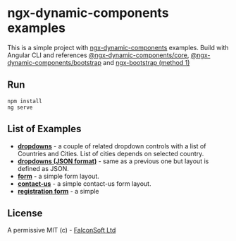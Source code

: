 # ngx-dynamic-components examples

This is a simple project with [ngx-dynamic-components](https://github.com/FalconSoft/ngx-dynamic-components) examples. Build with Angular CLI and references [@ngx-dynamic-components/core](https://www.npmjs.com/package/@ngx-dynamic-components/core), [@ngx-dynamic-components/bootstrap](https://www.npmjs.com/package/@ngx-dynamic-components/bootstrap) and [ngx-bootstrap (method 1)](https://valor-software.com/ngx-bootstrap/#/documentation#getting-started)

## Run

```
npm install
ng serve
```

## List of Examples

 - [**dropdowns**](./src/app/components/dropdowns.component.ts) - a couple of related dropdown controls with a list of Countries and Cities. List of cities depends on selected country.
 - [**dropdowns (JSON format)**](./src/app/components/dropdowns-json.component.ts) - same as a previous one but layout is defined as JSON.
- [**form**](./src/app/components/forms.component.ts) - a simple form layout.
- [**contact-us**](./src/app/components/contact-us.component.ts) - a simple contact-us form layout.
- [**registration form**](./src/app/components/reg-form.component.ts) - a simple  
## License

A permissive MIT (c) - [FalconSoft Ltd](https://falconsoft-ltd.com)